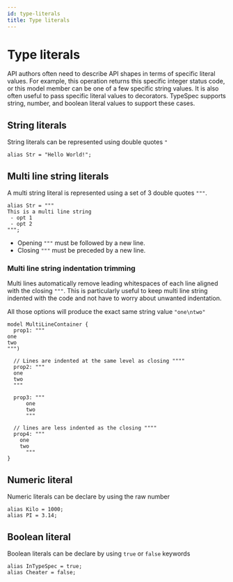 ```yaml
---
id: type-literals
title: Type literals
---
```


# Type literals

API authors often need to describe API shapes in terms of specific literal values. For example, this operation returns this specific integer status code, or this model member can be one of a few specific string values. It is also often useful to pass specific literal values to decorators. TypeSpec supports string, number, and boolean literal values to support these cases.

## String literals

String literals can be represented using double quotes `"`

```typespec
alias Str = "Hello World!";
```

## Multi line string literals

A multi string literal is represented using a set of 3 double quotes `"""`.

```typespec
alias Str = """
This is a multi line string
 - opt 1
 - opt 2
""";
```

- Opening `"""` must be followed by a new line.
- Closing `"""` must be preceded by a new line.

### Multi line string indentation trimming

Multi lines automatically remove leading whitespaces of each line aligned with the closing `"""`. This is particularly useful to keep multi line string indented with the code and not have to worry about unwanted indentation.

All those options will produce the exact same string value `"one\ntwo"`

```typespec
model MultiLineContainer {
  prop1: """
one
two
""")

  // Lines are indented at the same level as closing """"
  prop2: """
  one
  two
  """

  prop3: """
      one
      two
      """

  // lines are less indented as the closing """"
  prop4: """
    one
    two
      """
}
```

## Numeric literal

Numeric literals can be declare by using the raw number

```typespec
alias Kilo = 1000;
alias PI = 3.14;
```

## Boolean literal

Boolean literals can be declare by using `true` or `false` keywords

```typespec
alias InTypeSpec = true;
alias Cheater = false;
```
